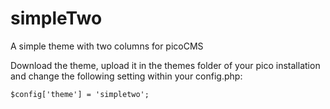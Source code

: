 # simpleTwo
A simple theme with two columns for picoCMS


Download the theme, upload it in the themes folder of your pico installation and change the following setting within your config.php:

`$config['theme'] = 'simpletwo';`
